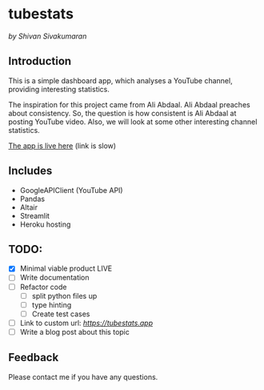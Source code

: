# tubestats
*by Shivan Sivakumaran*

## Introduction

This is a simple dashboard app, which analyses a YouTube channel, providing interesting statistics.

The inspiration for this project came from Ali Abdaal. Ali Abdaal preaches about consistency. So, the question is how consistent is Ali Abdaal at posting YouTube video. Also, we will look at some other interesting channel statistics.

[The app is live here](https://tubestats0.herokuapp.com) (link is slow)

## Includes
- GoogleAPIClient (YouTube API)
- Pandas
- Altair
- Streamlit
- Heroku hosting

## TODO:
- [X] Minimal viable product LIVE
- [ ] Write documentation
- [ ] Refactor code
	- [ ] split python files up
	- [ ] type hinting
	- [ ] Create test cases
- [ ] Link to custom url: *https://tubestats.app*
- [ ] Write a blog post about this topic

## Feedback

Please contact me if you have any questions.
